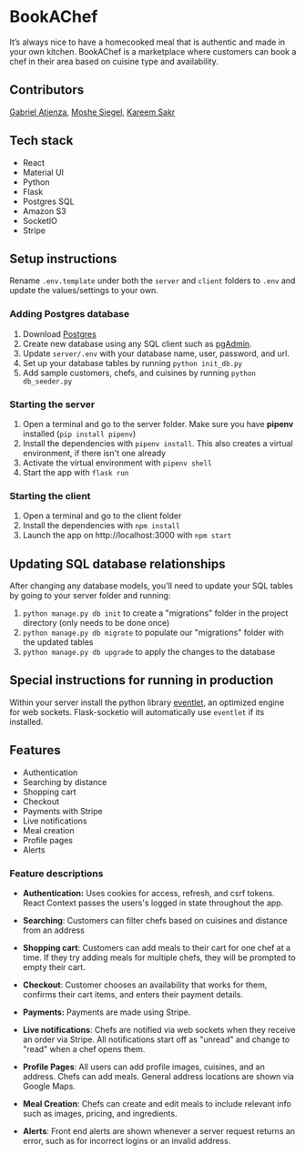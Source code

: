 # BookAChef

It’s always nice to have a homecooked meal that is authentic and made in your own kitchen. BookAChef is a marketplace where customers can book a chef in their area based on cuisine type and availability.

## Contributors

[Gabriel Atienza](https://github.com/giftofgrub), [Moshe Siegel](https://github.com/mssiegel/), [Kareem Sakr](https://github.com/kareemsakr)

## Tech stack

- React
- Material UI
- Python
- Flask
- Postgres SQL
- Amazon S3
- SocketIO
- Stripe

## Setup instructions

Rename `.env.template` under both the `server` and `client` folders to `.env` and update the values/settings to your own.

### Adding Postgres database

1. Download [Postgres](https://www.postgresql.org/)
2. Create new database using any SQL client such as [pgAdmin](https://www.pgadmin.org/).
3. Update `server/.env` with your database name, user, password, and url.
4. Set up your database tables by running `python init_db.py`
5. Add sample customers, chefs, and cuisines by running `python db_seeder.py`

### Starting the server

1. Open a terminal and go to the server folder. Make sure you have **pipenv** installed (`pip install pipenv`)
2. Install the dependencies with `pipenv install`. This also creates a virtual environment, if there isn't one already
3. Activate the virtual environment with `pipenv shell`
4. Start the app with `flask run`

### Starting the client

1. Open a terminal and go to the client folder
2. Install the dependencies with `npm install`
3. Launch the app on http://localhost:3000 with `npm start`

## Updating SQL database relationships

After changing any database models, you'll need to update your SQL tables by going to your server folder and running:

1. `python manage.py db init` to create a "migrations" folder in the project directory (only needs to be done once)
2. `python manage.py db migrate` to populate our "migrations" folder with the updated tables
3. `python manage.py db upgrade` to apply the changes to the database

## Special instructions for running in production

Within your server install the python library [eventlet](https://eventlet.net/), an optimized engine for web sockets. Flask-socketio will automatically use `eventlet` if its installed.

## Features

- Authentication
- Searching by distance
- Shopping cart
- Checkout
- Payments with Stripe
- Live notifications
- Meal creation
- Profile pages
- Alerts

### Feature descriptions

- **Authentication:** Uses cookies for access, refresh, and csrf tokens. React Context passes the users's logged in state throughout the app.

- **Searching**: Customers can filter chefs based on cuisines and distance from an address

- **Shopping cart**: Customers can add meals to their cart for one chef at a time. If they try adding meals for multiple chefs, they will be prompted to empty their cart.

- **Checkout**: Customer chooses an availability that works for them, confirms their cart items, and enters their payment details.

- **Payments:** Payments are made using Stripe.

- **Live notifications**: Chefs are notified via web sockets when they receive an order via Stripe. All notifications start off as "unread" and change to "read" when a chef opens them.

- **Profile Pages**: All users can add profile images, cuisines, and an address. Chefs can add meals. General address locations are shown via Google Maps.

- **Meal Creation**: Chefs can create and edit meals to include relevant info such as images, pricing, and ingredients.

- **Alerts**: Front end alerts are shown whenever a server request returns an error, such as for incorrect logins or an invalid address.
